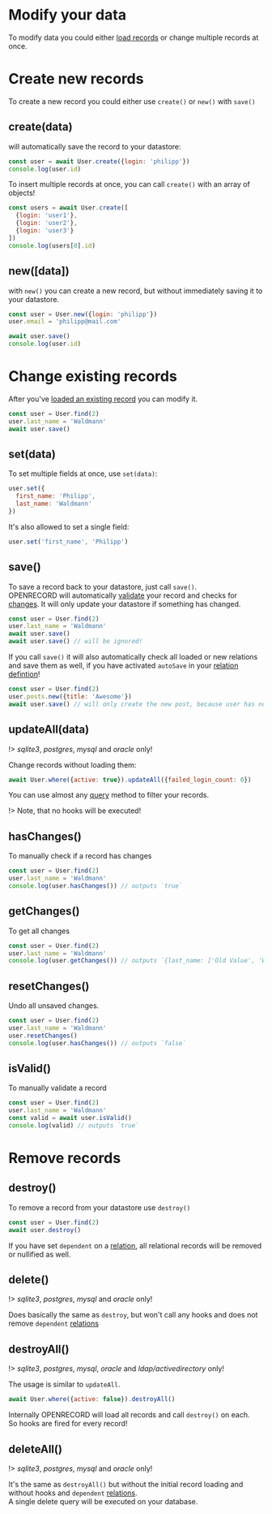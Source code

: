 # Modify your data

To modify data you could either [load records](./query.md) or change multiple records at once.

# Create new records

To create a new record you could either use `create()` or `new()` with `save()`

## create(data)
will automatically save the record to your datastore:

```js
const user = await User.create({login: 'philipp'})
console.log(user.id)
```

To insert multiple records at once, you can call `create()` with an array of objects!

```js
const users = await User.create([
  {login: 'user1'},
  {login: 'user2'},
  {login: 'user3'}
])
console.log(users[0].id)
```

## new([data])
with `new()` you can create a new record, but without immediately saving it to your datastore.
```js
const user = User.new({login: 'philipp'})
user.email = 'philipp@mail.com'

await user.save()
console.log(user.id)
```

# Change existing records

After you've [loaded an existing record](./query.md) you can modify it.

```js
const user = User.find(2)
user.last_name = 'Waldmann'
await user.save()
```

## set(data)

To set multiple fields at once, use `set(data)`:

```js
user.set({
  first_name: 'Philipp',
  last_name: 'Waldmann'
})
```

It's also allowed to set a single field:

```js
user.set('first_name', 'Philipp')
```

## save()

To save a record back to your datastore, just call `save()`.  
OPENRECORD will automatically [validate](#validate) your record and checks for [changes](#haschanges). It will only update your datastore if something has changed.  

```js
const user = User.find(2)
user.last_name = 'Waldmann'
await user.save()
await user.save() // will be ignored!
```

If you call `save()` it will also automatically check all loaded or new relations and save them as well, if you have activated `autoSave` in your [relation defintion](./definition#relations)!

```js
const user = User.find(2)
user.posts.new({title: 'Awesome'})
await user.save() // will only create the new post, because user has not changed!
```

## updateAll(data)
!> *sqlite3*, *postgres*, *mysql* and *oracle* only!  

Change records without loading them:

```js
await User.where({active: true}).updateAll({failed_login_count: 0})
```

You can use almost any [query](./query.md) method to filter your records.

!> Note, that no hooks will be executed!

## hasChanges()

To manually check if a record has changes

```js
const user = User.find(2)
user.last_name = 'Waldmann'
console.log(user.hasChanges()) // outputs `true`
```

## getChanges()

To get all changes

```js
const user = User.find(2)
user.last_name = 'Waldmann'
console.log(user.getChanges()) // outputs `{last_name: ['Old Value', 'Waldmann']}`
```

## resetChanges()

Undo all unsaved changes.

```js
const user = User.find(2)
user.last_name = 'Waldmann'
user.resetChanges()
console.log(user.hasChanges()) // outputs `false`
```

## isValid()

To manually validate a record

```js
const user = User.find(2)
user.last_name = 'Waldmann'
const valid = await user.isValid()
console.log(valid) // outputs `true`
```

# Remove records

## destroy()

To remove a record from your datastore use `destroy()`

```js
const user = User.find(2)
await user.destroy()
```

If you have set `dependent` on a [relation](./definition.md#relations), all relational records will be removed or nullified as well.

## delete()
!> *sqlite3*, *postgres*, *mysql* and *oracle* only!  

Does basically the same as `destroy`, but won't call any hooks and does not remove `dependent` [relations](./definition.md#relations)

## destroyAll()
!> *sqlite3*, *postgres*, *mysql*, *oracle* and *ldap/activedirectory* only!  

The usage is similar to `updateAll`.

```js
await User.where({active: false}).destroyAll()
```

Internally OPENRECORD will load all records and call `destroy()` on each.  
So hooks are fired for every record!

## deleteAll()
!> *sqlite3*, *postgres*, *mysql* and *oracle* only!  

It's the same as `destroyAll()` but without the initial record loading and without hooks and `dependent` [relations](./definition.md#relations).  
A single delete query will be executed on your database.